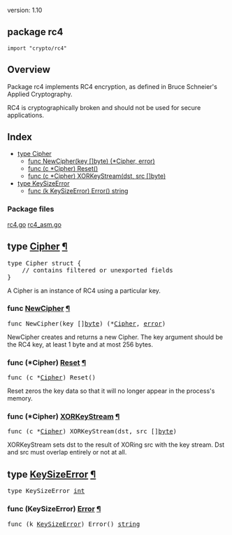 version: 1.10
## package rc4

  `import "crypto/rc4"`

## Overview

Package rc4 implements RC4 encryption, as defined in Bruce Schneier's Applied
Cryptography.

RC4 is cryptographically broken and should not be used for secure applications.

## Index

- [type Cipher](#Cipher)
  - [func NewCipher(key []byte) (*Cipher, error)](#NewCipher)
  - [func (c *Cipher) Reset()](#Cipher.Reset)
  - [func (c *Cipher) XORKeyStream(dst, src []byte)](#Cipher.XORKeyStream)
- [type KeySizeError](#KeySizeError)
  - [func (k KeySizeError) Error() string](#KeySizeError.Error)

### Package files
 [rc4.go](//github.com/golang/go/blob/2ea7d3461bb41d0ae12b56ee52d43314bcdb97f9/src/crypto/rc4/rc4.go) [rc4_asm.go](//github.com/golang/go/blob/2ea7d3461bb41d0ae12b56ee52d43314bcdb97f9/src/crypto/rc4/rc4_asm.go)

<h2 id="Cipher">type <a href="//github.com/golang/go/blob/2ea7d3461bb41d0ae12b56ee52d43314bcdb97f9/src/crypto/rc4/rc4.go#L5">Cipher</a>
    <a href="#Cipher">¶</a></h2>
<pre>type Cipher struct {
    <span class="comment">// contains filtered or unexported fields</span>
}</pre>

A Cipher is an instance of RC4 using a particular key.

<h3 id="NewCipher">func <a href="//github.com/golang/go/blob/2ea7d3461bb41d0ae12b56ee52d43314bcdb97f9/src/crypto/rc4/rc4.go#L18">NewCipher</a>
    <a href="#NewCipher">¶</a></h3>
<pre>func NewCipher(key []<a href="/builtin/#byte">byte</a>) (*<a href="#Cipher">Cipher</a>, <a href="/builtin/#error">error</a>)</pre>

NewCipher creates and returns a new Cipher. The key argument should be the RC4
key, at least 1 byte and at most 256 bytes.

<h3 id="Cipher.Reset">func (*Cipher) <a href="//github.com/golang/go/blob/2ea7d3461bb41d0ae12b56ee52d43314bcdb97f9/src/crypto/rc4/rc4.go#L37">Reset</a>
    <a href="#Cipher.Reset">¶</a></h3>
<pre>func (c *<a href="#Cipher">Cipher</a>) Reset()</pre>

Reset zeros the key data so that it will no longer appear in the process's
memory.

<h3 id="Cipher.XORKeyStream">func (*Cipher) <a href="//github.com/golang/go/blob/2ea7d3461bb41d0ae12b56ee52d43314bcdb97f9/src/crypto/rc4/rc4_asm.go#L3">XORKeyStream</a>
    <a href="#Cipher.XORKeyStream">¶</a></h3>
<pre>func (c *<a href="#Cipher">Cipher</a>) XORKeyStream(dst, src []<a href="/builtin/#byte">byte</a>)</pre>

XORKeyStream sets dst to the result of XORing src with the key stream. Dst and
src must overlap entirely or not at all.

<h2 id="KeySizeError">type <a href="//github.com/golang/go/blob/2ea7d3461bb41d0ae12b56ee52d43314bcdb97f9/src/crypto/rc4/rc4.go#L10">KeySizeError</a>
    <a href="#KeySizeError">¶</a></h2>
<pre>type KeySizeError <a href="/builtin/#int">int</a></pre>


<h3 id="KeySizeError.Error">func (KeySizeError) <a href="//github.com/golang/go/blob/2ea7d3461bb41d0ae12b56ee52d43314bcdb97f9/src/crypto/rc4/rc4.go#L12">Error</a>
    <a href="#KeySizeError.Error">¶</a></h3>
<pre>func (k <a href="#KeySizeError">KeySizeError</a>) Error() <a href="/builtin/#string">string</a></pre>



